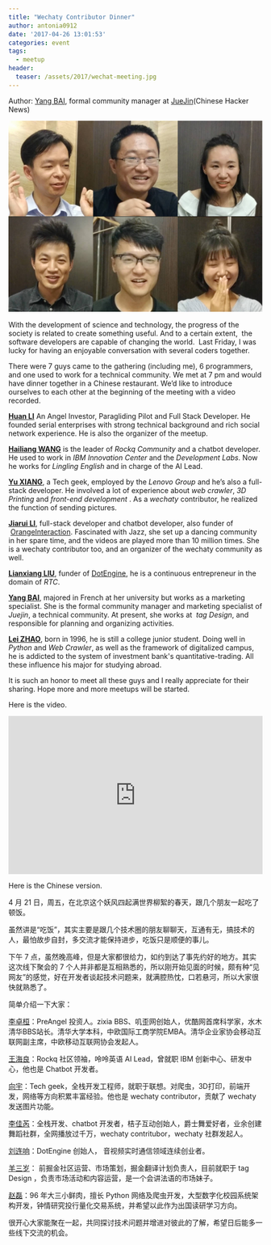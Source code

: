 ```yaml
---
title: "Wechaty Contributor Dinner"
author: antonia0912
date: '2017-04-26 13:01:53'
categories: event
tags:
  - meetup
header:
  teaser: /assets/2017/wechat-meeting.jpg
---
```


Author: [Yang BAI](https://github.com/antonia0912), formal community manager at [JueJin](https://juejin.im/)(Chinese Hacker News)

![Photo][antonia-video-photo]

With the development of science and technology, the progress of the society is related to create something useful. And to a certain extent,  the software developers are capable of changing the world.  Last Friday, I was lucky for having an enjoyable conversation with several coders together.

There were 7 guys came to the gathering (including me), 6 programmers, and one used to work for a technical community. We met at 7 pm and would have dinner together in a Chinese restaurant. We’d like to introduce ourselves to each other at the beginning of the meeting with a video recorded.

<!--more-->

**[Huan LI](https://github.com/huan)** An Angel Investor, Paragliding Pilot and Full Stack Developer. He founded serial enterprises with strong technical background and rich social network experience. He is also the organizer of the meetup.

**[Hailiang WANG](https://github.com/Samurais)** is the leader of *Rockq Community* and a chatbot developer. He used to work in *IBM Innovation Center* and the *Development Labs*. Now he works for *Lingling English* and in charge of the AI Lead.

**[Yu XIANG](https://github.com/mukaiu)**, a Tech geek, employed by the *Lenovo Group* and he’s also a full- stack developer. He involved a lot of experience about *web crawler*, *3D Printing* and *front-end development* . As a *wechaty* contributor, he realized the function of sending pictures.

**[Jiarui LI](https://github.com/lijiarui)**, full-stack developer and chatbot developer, also funder of  [OrangeInteraction](http://www.batorange.com/). Fascinated with Jazz, she set up a dancing community in her spare time, and the videos are played more than 10 million times. She is a wechaty contributor too, and an organizer of the wechaty community as well.

**[Lianxiang LIU](https://github.com/notedit)**, funder of [DotEngine](http://dot.cc), he is a continuous entrepreneur in the domain of *RTC*.

**[Yang BAI](https://github.com/antonia0912)**, majored in French at her university but works as a marketing specialist. She is the formal community manager and marketing specialist of *Juejin*, a technical community. At present, she works at  *tag Design*, and responsible for planning and organizing activities.

**[Lei ZHAO](https://github.com/Jolly23)**, born in 1996, he is still a college junior student. Doing well in *Python* and *Web Crawler*, as well as the framework of digitalized campus, he is addicted to the system of investment bank's quantitative-trading. All these influence his major for studying abroad.

It is such an honor to meet all these guys and I really appreciate for their sharing. Hope more and more meetups will be started.

Here is the video.

<div class="video-container" style="
    position: relative;
    padding-bottom:56.25%;
    padding-top:30px;
    height:0;
    overflow:hidden;
">
<iframe width="560" height="315" src="https://www.youtube.com/embed/3eq8wJfCAWs" frameborder="0" allowfullscreen="" style="
    position: absolute;
    top:0;
    left:0;
    width:100%;
    height:100%;
"></iframe>
</div>

Here is the Chinese version.

4 月 21 日，周五，在北京这个妖风四起满世界柳絮的春天，跟几个朋友一起吃了顿饭。

虽然讲是“吃饭”，其实主要是跟几个技术圈的朋友聊聊天，互通有无，搞技术的人，最怕故步自封，多交流才能保持进步，吃饭只是顺便的事儿。

下午 7 点，虽然晚高峰，但是大家都很给力，如约到达了事先约好的地方。其实这次线下聚会的 7 个人并非都是互相熟悉的，所以刚开始见面的时候，颇有种“见网友”的感觉，好在开发者谈起技术问题来，就满腔热忱，口若悬河，所以大家很快就熟悉了。

简单介绍一下大家：

[李卓桓](https://github.com/huan)：PreAngel 投资人。zixia BBS、叽歪网创始人，优酷网首席科学家，水木清华BBS站长。清华大学本科，中欧国际工商学院EMBA。清华企业家协会移动互联网副主席，中欧移动互联网协会发起人。

[王海良](https://github.com/Samurais)：Rockq 社区领袖，呤呤英语 AI Lead，曾就职 IBM 创新中心、研发中心，他也是 Chatbot 开发者。

[向宇](https://github.com/mukaiu)：Tech geek，全栈开发工程师，就职于联想。对爬虫，3D打印，前端开发，网络等方向积累丰富经验。他也是 wechaty contributor，贡献了 wechaty 发送图片功能。

[李佳芮](https://github.com/lijiarui)：全栈开发、chatbot 开发者，桔子互动创始人，爵士舞爱好者，业余创建舞蹈社群，全网播放过千万，wechaty contritubor，wechaty 社群发起人。

[刘连响](https://github.com/notedit)：DotEngine 创始人， 音视频实时通信领域连续创业者。

[羊三岁](https://github.com/antonia0912)： 前掘金社区运营、市场策划，掘金翻译计划负责人，目前就职于 tag Design ，负责市场活动和内容运营，是一个会讲法语的市场妹子。

[赵磊](https://github.com/Jolly23)：96 年大三小鲜肉，擅长 Python 网络及爬虫开发，大型数字化校园系统架构开发，钟情研究投行量化交易系统，并希望以此作为出国读研学习方向。

很开心大家能聚在一起，共同探讨技术问题并增进对彼此的了解，希望日后能多一些线下交流的机会。

[dinner-photo]: /assets/2017/wechat-meeting.jpg
[antonia-video-photo]: /assets/2017/antonia0912-issue-4-seminar.jpg

